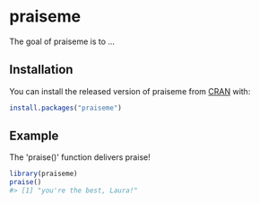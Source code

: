 
<!-- README.md is generated from README.Rmd. Please edit that file -->
praiseme
========

The goal of praiseme is to ...

Installation
------------

You can install the released version of praiseme from [CRAN](https://CRAN.R-project.org) with:

``` r
install.packages("praiseme")
```

Example
-------

The 'praise()' function delivers praise!

``` r
library(praiseme)
praise()
#> [1] "you're the best, Laura!"
```
